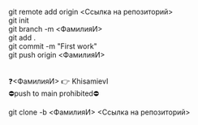 git remote add origin <Ссылка на репозиторий> </br>
git init <br/>
git branch -m <ФамилияИ> <br/>
git add . <br/>
git commit -m "First work" <br/>
git push origin <ФамилияИ> <br/>
 <br/>
 <br/>
❓<ФамилияИ> 👉 KhisamievI <br/>
⛔push to main prohibited⛔



git clone -b <ФамилияИ> <Ссылка на репозиторий>
